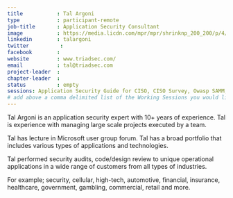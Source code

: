 ```yaml
---
title           : Tal Argoni
type            : participant-remote
job-title       : Application Security Consultant 
image           : https://media.licdn.com/mpr/mpr/shrinknp_200_200/p/4/000/16c/017/21980df.jpg
linkedin        : talargoni
twitter          :
facebook        :
website         : www.triadsec.com/
email           : tal@triadsec.com
project-leader  :
chapter-leader  :
status          : empty
sessions: Application Security Guide for CISO, CISO Survey, Owasp SAMM, Testing Guide v5, Owasp Top 10 2017, 
# add above a comma delimited list of the Working Sessions you would like to attend (use the session's title)
---
```


Tal Argoni is an application security expert with 10+ years of experience. Tal is experience with managing large scale projects executed by a team.

Tal has lecture in Microsoft user group forum. Tal has a broad portfolio that includes various types of applications and technologies.

Tal performed security audits, code/design review to unique operational applications in a wide range of customers from all types of industries.

For example; security, cellular, high-tech, automotive, financial, insurance, healthcare, government, gambling, commercial, retail and more.
